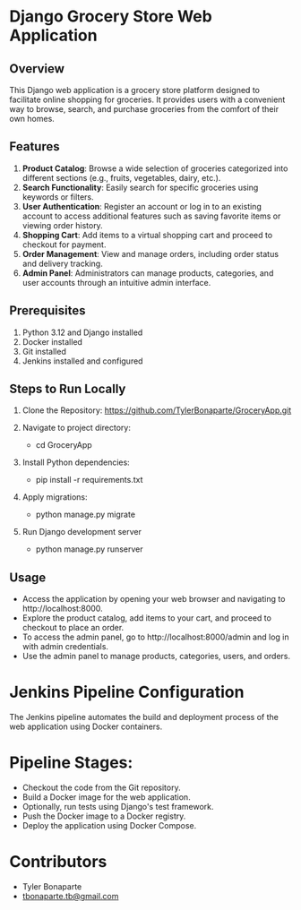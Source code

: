 # Django Grocery Store Web Application

## Overview
This Django web application is a grocery store platform designed to facilitate online shopping for groceries. It provides users with a convenient way to browse, search, and purchase groceries from the comfort of their own homes.

## Features
1. **Product Catalog**: Browse a wide selection of groceries categorized into different sections (e.g., fruits, vegetables, dairy, etc.).
2. **Search Functionality**: Easily search for specific groceries using keywords or filters.
3. **User Authentication**: Register an account or log in to an existing account to access additional features such as saving favorite items or viewing order history.
4. **Shopping Cart**: Add items to a virtual shopping cart and proceed to checkout for payment.
5. **Order Management**: View and manage orders, including order status and delivery tracking.
6. **Admin Panel**: Administrators can manage products, categories, and user accounts through an intuitive admin interface.

## Prerequisites
1. Python 3.12 and Django installed
2. Docker installed
3. Git installed
4. Jenkins installed and configured

## Steps to Run Locally
1. Clone the Repository: https://github.com/TylerBonaparte/GroceryApp.git

2. Navigate to project directory:
   - cd GroceryApp

3. Install Python dependencies:
   - pip install -r requirements.txt

5. Apply migrations:
   - python manage.py migrate 
    
6. Run Django development server
   - python manage.py runserver

## Usage
- Access the application by opening your web browser and navigating to http://localhost:8000.
- Explore the product catalog, add items to your cart, and proceed to checkout to place an order.
- To access the admin panel, go to http://localhost:8000/admin and log in with admin credentials.
- Use the admin panel to manage products, categories, users, and orders.
    
# Jenkins Pipeline Configuration
The Jenkins pipeline automates the build and deployment process of the web application using Docker containers.

# Pipeline Stages:
- Checkout the code from the Git repository.
- Build a Docker image for the web application.
- Optionally, run tests using Django's test framework.
- Push the Docker image to a Docker registry.
- Deploy the application using Docker Compose.

# Contributors
- Tyler Bonaparte
- tbonaparte.tb@gmail.com